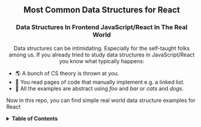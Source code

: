 <h2 align="center">Most Common Data Structures for React</h2>

<h3 align="center">Data Structures In Frontend JavaScript/React In The Real World</h3>

<p align="center">
    Data structures can be intimidating. Especially for the self-taught 
folks among us. If you already tried to study data structures in 
JavaScript/React you know what typically happens: </p>

- 🌎 A bunch of CS theory is thrown at you.
- 🔭 You read pages of code that manually implement e.g. a linked list.
- 📖 All the examples are abstract using <i>foo</i> and <i>bar</i> or <i>cats</i> and <i>dogs</i>.

<p>Now in this repo, you can find simple real world data structure
examples for React</p>

<details>
  <summary><b>Table of Contents</b></summary>

<div align="center">
    <h3>Set</h3>
     <p>Real-World Example: Keeping track of selected items</p>
     <p>https://user-images.githubusercontent.com/47864126/203786175-6ea6329f-99fe-4e90-b1de-e3dea5a6cc66.mov</p>
    <h3>Map</h3>
     <p>Real-World Example: Messages with user names</p>
     
<img 
src="https://user-images.githubusercontent.com/47864126/203972864-fbb6be92-24f6-4251-ae45-846a151ee289.png" 
/>
    <h3>Stack</h3>
     <p>Coming Soon...</p>
    <h3>Queue</h3>
     <p>Coming Soon...</p>
    <h3>Tree</h3>
     <p>Coming Soon...</p>
</div>

</details>

